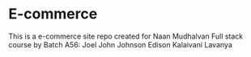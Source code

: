 # E-commerce
This is a e-commerce site repo created for Naan Mudhalvan
Full stack course by Batch A56:
Joel John
Johnson Edison
Kalaivani
Lavanya 
